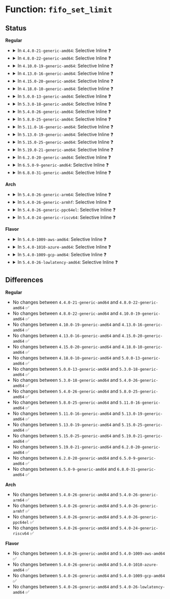 # Function: <code>fifo_set_limit</code>

## Status
<b>Regular</b>
<ul>
<li>
<details>
<summary>In <code>4.4.0-21-generic-amd64</code>: Selective Inline ❓</summary>

```c
int fifo_set_limit(struct Qdisc * q, unsigned int limit)
```

```json
{
  "name": "fifo_set_limit",
  "collision_type": "Unique Global",
  "inline_type": "Selective",
  "funcs": [
    {
      "addr": 18446744071586484816,
      "name": "fifo_set_limit",
      "external": true,
      "loc": "net/sched/sch_fifo.c:141",
      "file": "net/sched/sch_fifo.c",
      "inline": "not declared, inlined",
      "caller_inline": [],
      "caller_func": [
        "net/sched/sch_fifo.c:fifo_create_dflt"
      ]
    }
  ],
  "symbols": [
    {
      "addr": 18446744071586484816,
      "name": "fifo_set_limit",
      "section": ".text",
      "bind": "STB_GLOBAL",
      "size": 158
    }
  ]
}
```
</details>
</li>
<li>
<details>
<summary>In <code>4.8.0-22-generic-amd64</code>: Selective Inline ❓</summary>

```c
int fifo_set_limit(struct Qdisc * q, unsigned int limit)
```

```json
{
  "name": "fifo_set_limit",
  "collision_type": "Unique Global",
  "inline_type": "Selective",
  "funcs": [
    {
      "addr": 18446744071586931232,
      "name": "fifo_set_limit",
      "external": true,
      "loc": "net/sched/sch_fifo.c:145",
      "file": "net/sched/sch_fifo.c",
      "inline": "not declared, inlined",
      "caller_inline": [],
      "caller_func": [
        "net/sched/sch_fifo.c:fifo_create_dflt"
      ]
    }
  ],
  "symbols": [
    {
      "addr": 18446744071586931232,
      "name": "fifo_set_limit",
      "section": ".text",
      "bind": "STB_GLOBAL",
      "size": 172
    }
  ]
}
```
</details>
</li>
<li>
<details>
<summary>In <code>4.10.0-19-generic-amd64</code>: Selective Inline ❓</summary>

```c
int fifo_set_limit(struct Qdisc * q, unsigned int limit)
```

```json
{
  "name": "fifo_set_limit",
  "collision_type": "Unique Global",
  "inline_type": "Selective",
  "funcs": [
    {
      "addr": 18446744071587126416,
      "name": "fifo_set_limit",
      "external": true,
      "loc": "net/sched/sch_fifo.c:145",
      "file": "net/sched/sch_fifo.c",
      "inline": "not declared, inlined",
      "caller_inline": [],
      "caller_func": [
        "net/sched/sch_fifo.c:fifo_create_dflt"
      ]
    }
  ],
  "symbols": [
    {
      "addr": 18446744071587126416,
      "name": "fifo_set_limit",
      "section": ".text",
      "bind": "STB_GLOBAL",
      "size": 172
    }
  ]
}
```
</details>
</li>
<li>
<details>
<summary>In <code>4.13.0-16-generic-amd64</code>: Selective Inline ❓</summary>

```c
int fifo_set_limit(struct Qdisc * q, unsigned int limit)
```

```json
{
  "name": "fifo_set_limit",
  "collision_type": "Unique Global",
  "inline_type": "Selective",
  "funcs": [
    {
      "addr": 18446744071587256256,
      "name": "fifo_set_limit",
      "external": true,
      "loc": "net/sched/sch_fifo.c:145",
      "file": "net/sched/sch_fifo.c",
      "inline": "not declared, inlined",
      "caller_inline": [],
      "caller_func": [
        "net/sched/sch_fifo.c:fifo_create_dflt"
      ]
    }
  ],
  "symbols": [
    {
      "addr": 18446744071587256256,
      "name": "fifo_set_limit",
      "section": ".text",
      "bind": "STB_GLOBAL",
      "size": 156
    }
  ]
}
```
</details>
</li>
<li>
<details>
<summary>In <code>4.15.0-20-generic-amd64</code>: Selective Inline ❓</summary>

```c
int fifo_set_limit(struct Qdisc * q, unsigned int limit)
```

```json
{
  "name": "fifo_set_limit",
  "collision_type": "Unique Global",
  "inline_type": "Selective",
  "funcs": [
    {
      "addr": 18446744071587775696,
      "name": "fifo_set_limit",
      "external": true,
      "loc": "net/sched/sch_fifo.c:145",
      "file": "net/sched/sch_fifo.c",
      "inline": "not declared, inlined",
      "caller_inline": [],
      "caller_func": [
        "net/sched/sch_fifo.c:fifo_create_dflt"
      ]
    }
  ],
  "symbols": [
    {
      "addr": 18446744071587775696,
      "name": "fifo_set_limit",
      "section": ".text",
      "bind": "STB_GLOBAL",
      "size": 162
    }
  ]
}
```
</details>
</li>
<li>
<details>
<summary>In <code>4.18.0-10-generic-amd64</code>: Selective Inline ❓</summary>

```c
int fifo_set_limit(struct Qdisc * q, unsigned int limit)
```

```json
{
  "name": "fifo_set_limit",
  "collision_type": "Unique Global",
  "inline_type": "Selective",
  "funcs": [
    {
      "addr": 18446744071588118640,
      "name": "fifo_set_limit",
      "external": true,
      "loc": "net/sched/sch_fifo.c:146",
      "file": "net/sched/sch_fifo.c",
      "inline": "not declared, inlined",
      "caller_inline": [],
      "caller_func": [
        "net/sched/sch_fifo.c:fifo_create_dflt"
      ]
    }
  ],
  "symbols": [
    {
      "addr": 18446744071588118640,
      "name": "fifo_set_limit",
      "section": ".text",
      "bind": "STB_GLOBAL",
      "size": 153
    }
  ]
}
```
</details>
</li>
<li>
<details>
<summary>In <code>5.0.0-13-generic-amd64</code>: Selective Inline ❓</summary>

```c
int fifo_set_limit(struct Qdisc * q, unsigned int limit)
```

```json
{
  "name": "fifo_set_limit",
  "collision_type": "Unique Global",
  "inline_type": "Selective",
  "funcs": [
    {
      "addr": 18446744071588300896,
      "name": "fifo_set_limit",
      "external": true,
      "loc": "net/sched/sch_fifo.c:146",
      "file": "net/sched/sch_fifo.c",
      "inline": "not declared, inlined",
      "caller_inline": [],
      "caller_func": [
        "net/sched/sch_fifo.c:fifo_create_dflt"
      ]
    }
  ],
  "symbols": [
    {
      "addr": 18446744071588300896,
      "name": "fifo_set_limit",
      "section": ".text",
      "bind": "STB_GLOBAL",
      "size": 153
    }
  ]
}
```
</details>
</li>
<li>
<details>
<summary>In <code>5.3.0-18-generic-amd64</code>: Selective Inline ❓</summary>

```c
int fifo_set_limit(struct Qdisc * q, unsigned int limit)
```

```json
{
  "name": "fifo_set_limit",
  "collision_type": "Unique Global",
  "inline_type": "Selective",
  "funcs": [
    {
      "addr": 18446744071588698960,
      "name": "fifo_set_limit",
      "external": true,
      "loc": "net/sched/sch_fifo.c:142",
      "file": "net/sched/sch_fifo.c",
      "inline": "not declared, inlined",
      "caller_inline": [],
      "caller_func": [
        "net/sched/sch_fifo.c:fifo_create_dflt"
      ]
    }
  ],
  "symbols": [
    {
      "addr": 18446744071588698960,
      "name": "fifo_set_limit",
      "section": ".text",
      "bind": "STB_GLOBAL",
      "size": 141
    }
  ]
}
```
</details>
</li>
<li>
<details>
<summary>In <code>5.4.0-26-generic-amd64</code>: Selective Inline ❓</summary>

```c
int fifo_set_limit(struct Qdisc * q, unsigned int limit)
```

```json
{
  "name": "fifo_set_limit",
  "collision_type": "Unique Global",
  "inline_type": "Selective",
  "funcs": [
    {
      "addr": 18446744071588922848,
      "name": "fifo_set_limit",
      "external": true,
      "loc": "net/sched/sch_fifo.c:142",
      "file": "net/sched/sch_fifo.c",
      "inline": "not declared, inlined",
      "caller_inline": [],
      "caller_func": [
        "net/sched/sch_fifo.c:fifo_create_dflt"
      ]
    }
  ],
  "symbols": [
    {
      "addr": 18446744071588922848,
      "name": "fifo_set_limit",
      "section": ".text",
      "bind": "STB_GLOBAL",
      "size": 141
    }
  ]
}
```
</details>
</li>
<li>
<details>
<summary>In <code>5.8.0-25-generic-amd64</code>: Selective Inline ❓</summary>

```c
int fifo_set_limit(struct Qdisc * q, unsigned int limit)
```

```json
{
  "name": "fifo_set_limit",
  "collision_type": "Unique Global",
  "inline_type": "Selective",
  "funcs": [
    {
      "addr": 18446744071589810688,
      "name": "fifo_set_limit",
      "external": true,
      "loc": "net/sched/sch_fifo.c:227",
      "file": "net/sched/sch_fifo.c",
      "inline": "not declared, inlined",
      "caller_inline": [],
      "caller_func": [
        "net/sched/sch_fifo.c:fifo_create_dflt"
      ]
    }
  ],
  "symbols": [
    {
      "addr": 18446744071589810688,
      "name": "fifo_set_limit",
      "section": ".text",
      "bind": "STB_GLOBAL",
      "size": 159
    }
  ]
}
```
</details>
</li>
<li>
<details>
<summary>In <code>5.11.0-16-generic-amd64</code>: Selective Inline ❓</summary>

```c
int fifo_set_limit(struct Qdisc * q, unsigned int limit)
```

```json
{
  "name": "fifo_set_limit",
  "collision_type": "Unique Global",
  "inline_type": "Selective",
  "funcs": [
    {
      "addr": 18446744071589847296,
      "name": "fifo_set_limit",
      "external": true,
      "loc": "net/sched/sch_fifo.c:227",
      "file": "net/sched/sch_fifo.c",
      "inline": "not declared, inlined",
      "caller_inline": [],
      "caller_func": [
        "net/sched/sch_fifo.c:fifo_create_dflt"
      ]
    }
  ],
  "symbols": [
    {
      "addr": 18446744071589847296,
      "name": "fifo_set_limit",
      "section": ".text",
      "bind": "STB_GLOBAL",
      "size": 159
    }
  ]
}
```
</details>
</li>
<li>
<details>
<summary>In <code>5.13.0-19-generic-amd64</code>: Selective Inline ❓</summary>

```c
int fifo_set_limit(struct Qdisc * q, unsigned int limit)
```

```json
{
  "name": "fifo_set_limit",
  "collision_type": "Unique Global",
  "inline_type": "Selective",
  "funcs": [
    {
      "addr": 18446744071589752656,
      "name": "fifo_set_limit",
      "external": true,
      "loc": "net/sched/sch_fifo.c:227",
      "file": "net/sched/sch_fifo.c",
      "inline": "not declared, inlined",
      "caller_inline": [],
      "caller_func": [
        "net/sched/sch_fifo.c:fifo_create_dflt"
      ]
    }
  ],
  "symbols": [
    {
      "addr": 18446744071589752656,
      "name": "fifo_set_limit",
      "section": ".text",
      "bind": "STB_GLOBAL",
      "size": 157
    }
  ]
}
```
</details>
</li>
<li>
<details>
<summary>In <code>5.15.0-25-generic-amd64</code>: Selective Inline ❓</summary>

```c
int fifo_set_limit(struct Qdisc * q, unsigned int limit)
```

```json
{
  "name": "fifo_set_limit",
  "collision_type": "Unique Global",
  "inline_type": "Selective",
  "funcs": [
    {
      "addr": 18446744071590511648,
      "name": "fifo_set_limit",
      "external": true,
      "loc": "net/sched/sch_fifo.c:227",
      "file": "net/sched/sch_fifo.c",
      "inline": "not declared, inlined",
      "caller_inline": [],
      "caller_func": [
        "net/sched/sch_fifo.c:fifo_create_dflt"
      ]
    }
  ],
  "symbols": [
    {
      "addr": 18446744071590511648,
      "name": "fifo_set_limit",
      "section": ".text",
      "bind": "STB_GLOBAL",
      "size": 164
    }
  ]
}
```
</details>
</li>
<li>
<details>
<summary>In <code>5.19.0-21-generic-amd64</code>: Selective Inline ❓</summary>

```c
int fifo_set_limit(struct Qdisc * q, unsigned int limit)
```

```json
{
  "name": "fifo_set_limit",
  "collision_type": "Unique Global",
  "inline_type": "Selective",
  "funcs": [
    {
      "addr": 18446744071592117952,
      "name": "fifo_set_limit",
      "external": true,
      "loc": "net/sched/sch_fifo.c:227",
      "file": "net/sched/sch_fifo.c",
      "inline": "not declared, inlined",
      "caller_inline": [],
      "caller_func": [
        "net/sched/sch_fifo.c:fifo_create_dflt"
      ]
    }
  ],
  "symbols": [
    {
      "addr": 18446744071592117952,
      "name": "fifo_set_limit",
      "section": ".text",
      "bind": "STB_GLOBAL",
      "size": 190
    }
  ]
}
```
</details>
</li>
<li>
<details>
<summary>In <code>6.2.0-20-generic-amd64</code>: Selective Inline ❓</summary>

```c
int fifo_set_limit(struct Qdisc * q, unsigned int limit)
```

```json
{
  "name": "fifo_set_limit",
  "collision_type": "Unique Global",
  "inline_type": "Selective",
  "funcs": [
    {
      "addr": 18446744071593940224,
      "name": "fifo_set_limit",
      "external": true,
      "loc": "net/sched/sch_fifo.c:227",
      "file": "net/sched/sch_fifo.c",
      "inline": "not declared, inlined",
      "caller_inline": [],
      "caller_func": [
        "net/sched/sch_fifo.c:fifo_create_dflt"
      ]
    }
  ],
  "symbols": [
    {
      "addr": 18446744071593940224,
      "name": "fifo_set_limit",
      "section": ".text",
      "bind": "STB_GLOBAL",
      "size": 190
    }
  ]
}
```
</details>
</li>
<li>
<details>
<summary>In <code>6.5.0-9-generic-amd64</code>: Selective Inline ❓</summary>

```c
int fifo_set_limit(struct Qdisc * q, unsigned int limit)
```

```json
{
  "name": "fifo_set_limit",
  "collision_type": "Unique Global",
  "inline_type": "Selective",
  "funcs": [
    {
      "addr": 18446744071594316864,
      "name": "fifo_set_limit",
      "external": true,
      "loc": "net/sched/sch_fifo.c:227",
      "file": "net/sched/sch_fifo.c",
      "inline": "not declared, inlined",
      "caller_inline": [],
      "caller_func": [
        "net/sched/sch_fifo.c:fifo_create_dflt"
      ]
    }
  ],
  "symbols": [
    {
      "addr": 18446744071594316864,
      "name": "fifo_set_limit",
      "section": ".text",
      "bind": "STB_GLOBAL",
      "size": 190
    }
  ]
}
```
</details>
</li>
<li>
<details>
<summary>In <code>6.8.0-31-generic-amd64</code>: Selective Inline ❓</summary>

```c
int fifo_set_limit(struct Qdisc * q, unsigned int limit)
```

```json
{
  "name": "fifo_set_limit",
  "collision_type": "Unique Global",
  "inline_type": "Selective",
  "funcs": [
    {
      "addr": 18446744071595116352,
      "name": "fifo_set_limit",
      "external": true,
      "loc": "net/sched/sch_fifo.c:227",
      "file": "net/sched/sch_fifo.c",
      "inline": "not declared, inlined",
      "caller_inline": [],
      "caller_func": [
        "net/sched/sch_fifo.c:fifo_create_dflt"
      ]
    }
  ],
  "symbols": [
    {
      "addr": 18446744071595116352,
      "name": "fifo_set_limit",
      "section": ".text",
      "bind": "STB_GLOBAL",
      "size": 241
    }
  ]
}
```
</details>
</li>
</ul>
<b>Arch</b>
<ul>
<li>
<details>
<summary>In <code>5.4.0-26-generic-arm64</code>: Selective Inline ❓</summary>

```c
int fifo_set_limit(struct Qdisc * q, unsigned int limit)
```

```json
{
  "name": "fifo_set_limit",
  "collision_type": "Unique Global",
  "inline_type": "Selective",
  "funcs": [
    {
      "addr": 18446603336502515784,
      "name": "fifo_set_limit",
      "external": true,
      "loc": "net/sched/sch_fifo.c:142",
      "file": "net/sched/sch_fifo.c",
      "inline": "not declared, inlined",
      "caller_inline": [],
      "caller_func": [
        "net/sched/sch_fifo.c:fifo_create_dflt"
      ]
    }
  ],
  "symbols": [
    {
      "addr": 18446603336502515784,
      "name": "fifo_set_limit",
      "section": ".text",
      "bind": "STB_GLOBAL",
      "size": 184
    }
  ]
}
```
</details>
</li>
<li>
<details>
<summary>In <code>5.4.0-26-generic-armhf</code>: Selective Inline ❓</summary>

```c
int fifo_set_limit(struct Qdisc * q, unsigned int limit)
```

```json
{
  "name": "fifo_set_limit",
  "collision_type": "Unique Global",
  "inline_type": "Selective",
  "funcs": [
    {
      "addr": 3235226984,
      "name": "fifo_set_limit",
      "external": true,
      "loc": "net/sched/sch_fifo.c:142",
      "file": "net/sched/sch_fifo.c",
      "inline": "not declared, inlined",
      "caller_inline": [],
      "caller_func": [
        "net/sched/sch_fifo.c:fifo_create_dflt"
      ]
    }
  ],
  "symbols": [
    {
      "addr": 3235226984,
      "name": "fifo_set_limit",
      "section": ".text",
      "bind": "STB_GLOBAL",
      "size": 196
    }
  ]
}
```
</details>
</li>
<li>
<details>
<summary>In <code>5.4.0-26-generic-ppc64el</code>: Selective Inline ❓</summary>

```c
int fifo_set_limit(struct Qdisc * q, unsigned int limit)
```

```json
{
  "name": "fifo_set_limit",
  "collision_type": "Unique Global",
  "inline_type": "Selective",
  "funcs": [
    {
      "addr": 13835058055296086416,
      "name": "fifo_set_limit",
      "external": true,
      "loc": "net/sched/sch_fifo.c:142",
      "file": "net/sched/sch_fifo.c",
      "inline": "not declared, inlined",
      "caller_inline": [],
      "caller_func": [
        "net/sched/sch_fifo.c:fifo_create_dflt"
      ]
    }
  ],
  "symbols": [
    {
      "addr": 13835058055296086416,
      "name": "fifo_set_limit",
      "section": ".text",
      "bind": "STB_GLOBAL",
      "size": 264
    }
  ]
}
```
</details>
</li>
<li>
<details>
<summary>In <code>5.4.0-24-generic-riscv64</code>: Selective Inline ❓</summary>

```c
int fifo_set_limit(struct Qdisc * q, unsigned int limit)
```

```json
{
  "name": "fifo_set_limit",
  "collision_type": "Unique Global",
  "inline_type": "Selective",
  "funcs": [
    {
      "addr": 18446743936278687392,
      "name": "fifo_set_limit",
      "external": true,
      "loc": "net/sched/sch_fifo.c:142",
      "file": "net/sched/sch_fifo.c",
      "inline": "not declared, inlined",
      "caller_inline": [],
      "caller_func": [
        "net/sched/sch_fifo.c:fifo_create_dflt"
      ]
    }
  ],
  "symbols": [
    {
      "addr": 18446743936278687392,
      "name": "fifo_set_limit",
      "section": ".text",
      "bind": "STB_GLOBAL",
      "size": 178
    }
  ]
}
```
</details>
</li>
</ul>
<b>Flavor</b>
<ul>
<li>
<details>
<summary>In <code>5.4.0-1009-aws-amd64</code>: Selective Inline ❓</summary>

```c
int fifo_set_limit(struct Qdisc * q, unsigned int limit)
```

```json
{
  "name": "fifo_set_limit",
  "collision_type": "Unique Global",
  "inline_type": "Selective",
  "funcs": [
    {
      "addr": 18446744071588529232,
      "name": "fifo_set_limit",
      "external": true,
      "loc": "net/sched/sch_fifo.c:142",
      "file": "net/sched/sch_fifo.c",
      "inline": "not declared, inlined",
      "caller_inline": [],
      "caller_func": [
        "net/sched/sch_fifo.c:fifo_create_dflt"
      ]
    }
  ],
  "symbols": [
    {
      "addr": 18446744071588529232,
      "name": "fifo_set_limit",
      "section": ".text",
      "bind": "STB_GLOBAL",
      "size": 141
    }
  ]
}
```
</details>
</li>
<li>
<details>
<summary>In <code>5.4.0-1010-azure-amd64</code>: Selective Inline ❓</summary>

```c
int fifo_set_limit(struct Qdisc * q, unsigned int limit)
```

```json
{
  "name": "fifo_set_limit",
  "collision_type": "Unique Global",
  "inline_type": "Selective",
  "funcs": [
    {
      "addr": 18446744071588241232,
      "name": "fifo_set_limit",
      "external": true,
      "loc": "net/sched/sch_fifo.c:142",
      "file": "net/sched/sch_fifo.c",
      "inline": "not declared, inlined",
      "caller_inline": [],
      "caller_func": [
        "net/sched/sch_fifo.c:fifo_create_dflt"
      ]
    }
  ],
  "symbols": [
    {
      "addr": 18446744071588241232,
      "name": "fifo_set_limit",
      "section": ".text",
      "bind": "STB_GLOBAL",
      "size": 141
    }
  ]
}
```
</details>
</li>
<li>
<details>
<summary>In <code>5.4.0-1009-gcp-amd64</code>: Selective Inline ❓</summary>

```c
int fifo_set_limit(struct Qdisc * q, unsigned int limit)
```

```json
{
  "name": "fifo_set_limit",
  "collision_type": "Unique Global",
  "inline_type": "Selective",
  "funcs": [
    {
      "addr": 18446744071588861408,
      "name": "fifo_set_limit",
      "external": true,
      "loc": "net/sched/sch_fifo.c:142",
      "file": "net/sched/sch_fifo.c",
      "inline": "not declared, inlined",
      "caller_inline": [],
      "caller_func": [
        "net/sched/sch_fifo.c:fifo_create_dflt"
      ]
    }
  ],
  "symbols": [
    {
      "addr": 18446744071588861408,
      "name": "fifo_set_limit",
      "section": ".text",
      "bind": "STB_GLOBAL",
      "size": 141
    }
  ]
}
```
</details>
</li>
<li>
<details>
<summary>In <code>5.4.0-26-lowlatency-amd64</code>: Selective Inline ❓</summary>

```c
int fifo_set_limit(struct Qdisc * q, unsigned int limit)
```

```json
{
  "name": "fifo_set_limit",
  "collision_type": "Unique Global",
  "inline_type": "Selective",
  "funcs": [
    {
      "addr": 18446744071589002864,
      "name": "fifo_set_limit",
      "external": true,
      "loc": "net/sched/sch_fifo.c:142",
      "file": "net/sched/sch_fifo.c",
      "inline": "not declared, inlined",
      "caller_inline": [],
      "caller_func": [
        "net/sched/sch_fifo.c:fifo_create_dflt"
      ]
    }
  ],
  "symbols": [
    {
      "addr": 18446744071589002864,
      "name": "fifo_set_limit",
      "section": ".text",
      "bind": "STB_GLOBAL",
      "size": 141
    }
  ]
}
```
</details>
</li>
</ul>

## Differences
<b>Regular</b>
<ul>
<li>
No changes between <code>4.4.0-21-generic-amd64</code> and <code>4.8.0-22-generic-amd64</code> ✅
</li>
<li>
No changes between <code>4.8.0-22-generic-amd64</code> and <code>4.10.0-19-generic-amd64</code> ✅
</li>
<li>
No changes between <code>4.10.0-19-generic-amd64</code> and <code>4.13.0-16-generic-amd64</code> ✅
</li>
<li>
No changes between <code>4.13.0-16-generic-amd64</code> and <code>4.15.0-20-generic-amd64</code> ✅
</li>
<li>
No changes between <code>4.15.0-20-generic-amd64</code> and <code>4.18.0-10-generic-amd64</code> ✅
</li>
<li>
No changes between <code>4.18.0-10-generic-amd64</code> and <code>5.0.0-13-generic-amd64</code> ✅
</li>
<li>
No changes between <code>5.0.0-13-generic-amd64</code> and <code>5.3.0-18-generic-amd64</code> ✅
</li>
<li>
No changes between <code>5.3.0-18-generic-amd64</code> and <code>5.4.0-26-generic-amd64</code> ✅
</li>
<li>
No changes between <code>5.4.0-26-generic-amd64</code> and <code>5.8.0-25-generic-amd64</code> ✅
</li>
<li>
No changes between <code>5.8.0-25-generic-amd64</code> and <code>5.11.0-16-generic-amd64</code> ✅
</li>
<li>
No changes between <code>5.11.0-16-generic-amd64</code> and <code>5.13.0-19-generic-amd64</code> ✅
</li>
<li>
No changes between <code>5.13.0-19-generic-amd64</code> and <code>5.15.0-25-generic-amd64</code> ✅
</li>
<li>
No changes between <code>5.15.0-25-generic-amd64</code> and <code>5.19.0-21-generic-amd64</code> ✅
</li>
<li>
No changes between <code>5.19.0-21-generic-amd64</code> and <code>6.2.0-20-generic-amd64</code> ✅
</li>
<li>
No changes between <code>6.2.0-20-generic-amd64</code> and <code>6.5.0-9-generic-amd64</code> ✅
</li>
<li>
No changes between <code>6.5.0-9-generic-amd64</code> and <code>6.8.0-31-generic-amd64</code> ✅
</li>
</ul>
<b>Arch</b>
<ul>
<li>
No changes between <code>5.4.0-26-generic-amd64</code> and <code>5.4.0-26-generic-arm64</code> ✅
</li>
<li>
No changes between <code>5.4.0-26-generic-amd64</code> and <code>5.4.0-26-generic-armhf</code> ✅
</li>
<li>
No changes between <code>5.4.0-26-generic-amd64</code> and <code>5.4.0-26-generic-ppc64el</code> ✅
</li>
<li>
No changes between <code>5.4.0-26-generic-amd64</code> and <code>5.4.0-24-generic-riscv64</code> ✅
</li>
</ul>
<b>Flavor</b>
<ul>
<li>
No changes between <code>5.4.0-26-generic-amd64</code> and <code>5.4.0-1009-aws-amd64</code> ✅
</li>
<li>
No changes between <code>5.4.0-26-generic-amd64</code> and <code>5.4.0-1010-azure-amd64</code> ✅
</li>
<li>
No changes between <code>5.4.0-26-generic-amd64</code> and <code>5.4.0-1009-gcp-amd64</code> ✅
</li>
<li>
No changes between <code>5.4.0-26-generic-amd64</code> and <code>5.4.0-26-lowlatency-amd64</code> ✅
</li>
</ul>
